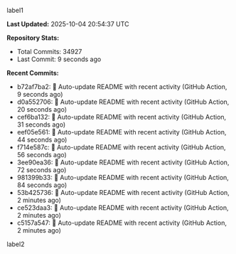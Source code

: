 
label1 
<!-- ACTIVITY_START -->
**Last Updated:** 2025-10-04 20:54:37 UTC

**Repository Stats:**
- Total Commits: 34927
- Last Commit: 9 seconds ago

**Recent Commits:**
- b72af7ba2: 🤖 Auto-update README with recent activity (GitHub Action, 9 seconds ago)
- d0a552706: 🤖 Auto-update README with recent activity (GitHub Action, 20 seconds ago)
- cef6ba132: 🤖 Auto-update README with recent activity (GitHub Action, 31 seconds ago)
- eef05e561: 🤖 Auto-update README with recent activity (GitHub Action, 44 seconds ago)
- f714e587c: 🤖 Auto-update README with recent activity (GitHub Action, 56 seconds ago)
- 3ee90ea36: 🤖 Auto-update README with recent activity (GitHub Action, 72 seconds ago)
- 981399b33: 🤖 Auto-update README with recent activity (GitHub Action, 84 seconds ago)
- 53b425736: 🤖 Auto-update README with recent activity (GitHub Action, 2 minutes ago)
- ce523daa3: 🤖 Auto-update README with recent activity (GitHub Action, 2 minutes ago)
- c5157a547: 🤖 Auto-update README with recent activity (GitHub Action, 2 minutes ago)
<!-- ACTIVITY_END -->

label2
